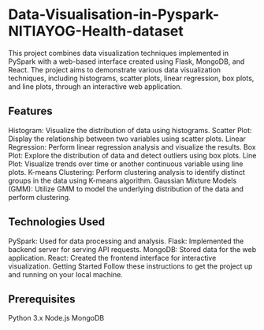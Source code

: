 # Data-Visualisation-in-Pyspark-NITIAYOG-Health-dataset
This project combines data visualization techniques implemented in PySpark with a web-based interface created using Flask, MongoDB, and React. The project aims to demonstrate various data visualization techniques, including histograms, scatter plots, linear regression, box plots, and line plots, through an interactive web application.

## Features
Histogram: Visualize the distribution of data using histograms.
Scatter Plot: Display the relationship between two variables using scatter plots.
Linear Regression: Perform linear regression analysis and visualize the results.
Box Plot: Explore the distribution of data and detect outliers using box plots.
Line Plot: Visualize trends over time or another continuous variable using line plots.
K-means Clustering: Perform clustering analysis to identify distinct groups in the data using K-means algorithm.
Gaussian Mixture Models (GMM): Utilize GMM to model the underlying distribution of the data and perform clustering.


## Technologies Used
PySpark: Used for data processing and analysis.
Flask: Implemented the backend server for serving API requests.
MongoDB: Stored data for the web application.
React: Created the frontend interface for interactive visualization.
Getting Started
Follow these instructions to get the project up and running on your local machine.

## Prerequisites
Python 3.x
Node.js
MongoDB
